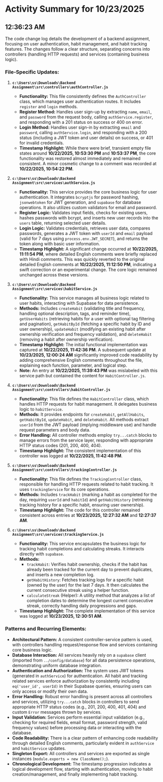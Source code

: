 # Activity Summary for 10/23/2025

## 12:36:23 AM
The code change log details the development of a backend assignment, focusing on user authentication, habit management, and habit tracking features. The changes follow a clear structure, separating concerns into controllers (handling HTTP requests) and services (containing business logic).

### File-Specific Updates:

1.  **`c:\Users\ss\Downloads\Backend Assignment\src\controllers\authController.js`**
    *   **Functionality:** This file consistently defines the `AuthController` class, which manages user authentication routes. It includes `register` and `login` methods.
    *   **Register Method:** Handles user sign-up by extracting `name`, `email`, and `password` from the request body, calling `authService.register`, and responding with a 201 status on success or 400 on error.
    *   **Login Method:** Handles user sign-in by extracting `email` and `password`, calling `authService.login`, and responding with a 200 status (including a JWT token and user details) on success, or 401 for invalid credentials.
    *   **Timestamp Highlight:** While there were brief, transient empty file states around **10/22/2025, 10:53:30 PM** and **10:53:37 PM**, the core functionality was restored almost immediately and remained consistent. A minor cosmetic change to a comment was recorded at **10/22/2025, 10:54:22 PM**.

2.  **`c:\Users\ss\Downloads\Backend Assignment\src\services\authService.js`**
    *   **Functionality:** This service provides the core business logic for user authentication. It integrates `bcryptjs` for password hashing, `jsonwebtoken` for JWT generation, and `supabase` for database operations. It also utilizes custom validators for email and password.
    *   **Register Logic:** Validates input fields, checks for existing users, hashes passwords with bcrypt, and inserts new user records into the `users` table, returning selected user details.
    *   **Login Logic:** Validates credentials, retrieves user data, compares passwords, generates a JWT token with `userId` and `email` payload (valid for 7 days using `process.env.JWT_SECRET`), and returns the token along with basic user information.
    *   **Timestamp Highlight:** A significant change occurred at **10/22/2025, 11:11:54 PM**, where detailed English comments were briefly replaced with Hindi comments. This was quickly reverted to the original detailed English comments at **10/22/2025, 11:12:50 PM**, indicating a swift correction or an experimental change. The core logic remained unchanged across these versions.

3.  **`c:\Users\ss\Downloads\Backend Assignment\src\services\habitService.js`**
    *   **Functionality:** This service manages all business logic related to user habits, interacting with Supabase for data persistence.
    *   **Methods:** Includes `createHabit` (validating title and frequency, handling optional description, tags, and reminder time), `getUserHabits` (retrieving habits for a user with optional tag filtering and pagination), `getHabitById` (fetching a specific habit by ID and user ownership), `updateHabit` (modifying an existing habit after ownership verification and frequency validation), and `deleteHabit` (removing a habit after ownership verification).
    *   **Timestamp Highlight:** The initial functional implementation was captured at **10/22/2025, 11:42:36 PM**. A subsequent update at **10/23/2025, 12:00:24 AM** significantly improved code readability by adding comprehensive English comments throughout the file, explaining each function, parameter, and logical step.
    *   **Note:** An entry at **10/22/2025, 11:39:43 PM** was mislabeled with this service path but contained the content for `HabitController.js`.

4.  **`c:\Users\ss\Downloads\Backend Assignment\src\controllers\habitController.js`**
    *   **Functionality:** This file defines the `HabitController` class, which handles HTTP requests for habit management. It delegates business logic to `habitService`.
    *   **Methods:** It provides endpoints for `createHabit`, `getAllHabits`, `getHabitById`, `updateHabit`, and `deleteHabit`. All methods extract `userId` from the JWT payload (implying middleware use) and handle request parameters and body data.
    *   **Error Handling:** All controller methods employ `try...catch` blocks to manage errors from the service layer, responding with appropriate HTTP status codes (201, 200, 400, 404).
    *   **Timestamp Highlight:** The consistent implementation of this controller was logged at **10/22/2025, 11:42:48 PM**.

5.  **`c:\Users\ss\Downloads\Backend Assignment\src\controllers\trackingController.js`**
    *   **Functionality:** This file defines the `TrackingController` class, responsible for handling HTTP requests related to habit tracking. It uses `trackingService` for its core operations.
    *   **Methods:** Includes `trackHabit` (marking a habit as completed for the day, requiring `userId` and `habitId`) and `getHabitHistory` (retrieving tracking history for a specific habit, ensuring user ownership).
    *   **Timestamp Highlight:** The code for this controller remained consistent across entries at **10/23/2025, 12:27:32 AM** and **12:27:37 AM**.

6.  **`c:\Users\ss\Downloads\Backend Assignment\src\services\trackingService.js`**
    *   **Functionality:** This service encapsulates the business logic for tracking habit completions and calculating streaks. It interacts directly with `supabase`.
    *   **Methods:**
        *   `trackHabit`: Verifies habit ownership, checks if the habit has already been tracked for the current day to prevent duplicates, and inserts a new completion log.
        *   `getHabitHistory`: Fetches tracking logs for a specific habit (owned by the user) for the last 7 days. It then calculates the current consecutive streak using a helper function.
        *   `calculateStreak` (Helper): A utility method that analyzes a list of completion dates to determine the longest current consecutive streak, correctly handling daily progressions and gaps.
    *   **Timestamp Highlight:** The complete implementation of this service was logged at **10/23/2025, 12:30:51 AM**.

### Patterns and Recurring Elements:

*   **Architectural Pattern:** A consistent controller-service pattern is used, with controllers handling request/response flow and services containing core business logic.
*   **Database Interaction:** All services heavily rely on a `supabase` client (imported from `../config/database`) for all data persistence operations, demonstrating uniform database integration.
*   **Authentication and Authorization:** The system uses JWT tokens (generated in `authService`) for authentication. All habit and tracking related services enforce authorization by consistently including `eq('user_id', userId)` in their Supabase queries, ensuring users can only access or modify their own data.
*   **Error Handling:** Robust error handling is present across all controllers and services, utilizing `try...catch` blocks in controllers to send appropriate HTTP status codes (e.g., 201, 200, 400, 401, 404) and custom `Error` messages thrown by services.
*   **Input Validation:** Services perform essential input validation (e.g., checking for required fields, email format, password strength, valid frequency values) before processing data or interacting with the database.
*   **Code Readability:** There is a clear pattern of enhancing code readability through detailed English comments, particularly evident in `authService` and `habitService` updates.
*   **Singleton Export:** All controllers and services are exported as single instances (`module.exports = new ClassName();`).
*   **Chronological Development:** The timestamp progression indicates a logical development flow, starting with authentication, moving to habit creation/management, and finally implementing habit tracking.